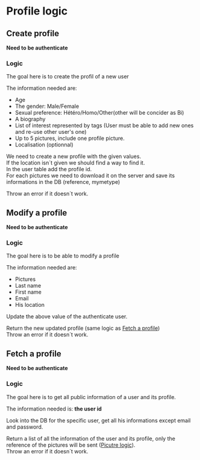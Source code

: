 # Profile logic

## Create profile
**Need to be authenticate**
### Logic
The goal here is to create the profil of a new user

The information needed are: 
- Age
- The gender: Male/Female
- Sexual preference: Hétéro/Homo/Other(other will be concider as Bi)
- A biography
- List of interest represented by tags (User must be able to add new ones and re-use other user's one)
- Up to 5 pictures, include one profile picture.
- Localisation (optionnal)

We need to create a new profile with the given values.  
If the location isn´t given we should find a way to find it.  
In the user table add the profile id.  
For each pictures we need to download it on the server and save its informations in the DB (reference, mymetype)

Throw an error if it doesn´t work.

## Modify a profile
**Need to be authenticate**
### Logic
The goal here is to be able to modify a profile

The information needed are:  
- Pictures  
- Last name  
- First name  
- Email  
- His location

Update the above value of the authenticate user.

Return the new updated profile (same logic as [Fetch  a profile](#fetch-a-profile))  
Throw an error if it doesn´t work.


## Fetch a profile
**Need to be authenticate**
### Logic
The goal here is to get all public information of a user and its profile.

The information needed is: **the user id**

Look into the DB for the specific user, get all his informations except email and password.

Return a list of all the information of the user and its profile, only the reference of the pictures will be sent ([Picutre logic](../picture/picture_logic.md)).  
Throw an error if it doesn´t work.
